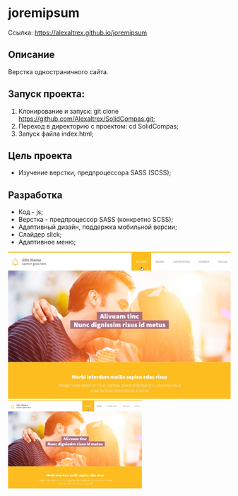 # joremipsum
Ссылка: https://alexaltrex.github.io/joremipsum

## Описание
Верстка одностраничного сайта.

## Запуск проекта:
1. Клонирование и запуск: git clone https://github.com/Alexaltrex/SolidCompas.git;
2. Переход в директорию с проектом: cd SolidCompas;
3. Запуск файла index.html;


## Цель проекта
* Изучение верстки, предпроцессора SASS (SCSS);

## Разработка
* Код - js;
* Верстка - предпроцессор SASS (конкретно SCSS);
* Адаптивный дизайн, поддержка мобильной версии;
* Слайдер slick;
* Адаптивное меню;

<img src="img/github1.jpg" width="600">
<div style="display: flex>
    <img src="img/github1.jpg" height="200">
    <img src="img/github1.jpg" height="200">
</div>